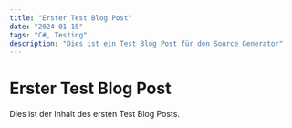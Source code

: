 ```yaml
---
title: "Erster Test Blog Post"
date: "2024-01-15"
tags: "C#, Testing"
description: "Dies ist ein Test Blog Post für den Source Generator"
---
```


# Erster Test Blog Post

Dies ist der Inhalt des ersten Test Blog Posts.
